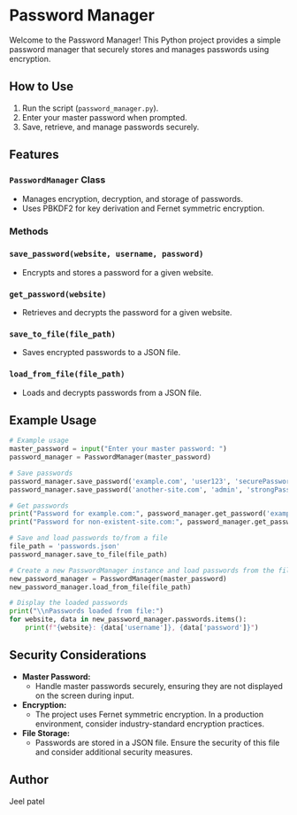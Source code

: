 # Password Manager

Welcome to the Password Manager! This Python project provides a simple password manager that securely stores and manages passwords using encryption.

## How to Use

1. Run the script (`password_manager.py`).
2. Enter your master password when prompted.
3. Save, retrieve, and manage passwords securely.

## Features

### `PasswordManager` Class

- Manages encryption, decryption, and storage of passwords.
- Uses PBKDF2 for key derivation and Fernet symmetric encryption.

### Methods

### `save_password(website, username, password)`

- Encrypts and stores a password for a given website.

### `get_password(website)`

- Retrieves and decrypts the password for a given website.

### `save_to_file(file_path)`

- Saves encrypted passwords to a JSON file.

### `load_from_file(file_path)`

- Loads and decrypts passwords from a JSON file.

## Example Usage

```python
# Example usage
master_password = input("Enter your master password: ")
password_manager = PasswordManager(master_password)

# Save passwords
password_manager.save_password('example.com', 'user123', 'securePassword123')
password_manager.save_password('another-site.com', 'admin', 'strongPass456')

# Get passwords
print("Password for example.com:", password_manager.get_password('example.com'))
print("Password for non-existent-site.com:", password_manager.get_password('non-existent-site.com'))

# Save and load passwords to/from a file
file_path = 'passwords.json'
password_manager.save_to_file(file_path)

# Create a new PasswordManager instance and load passwords from the file
new_password_manager = PasswordManager(master_password)
new_password_manager.load_from_file(file_path)

# Display the loaded passwords
print("\\nPasswords loaded from file:")
for website, data in new_password_manager.passwords.items():
    print(f"{website}: {data['username']}, {data['password']}")

```

## Security Considerations

- **Master Password:**
    - Handle master passwords securely, ensuring they are not displayed on the screen during input.
- **Encryption:**
    - The project uses Fernet symmetric encryption. In a production environment, consider industry-standard encryption practices.
- **File Storage:**
    - Passwords are stored in a JSON file. Ensure the security of this file and consider additional security measures.

## Author

Jeel patel
